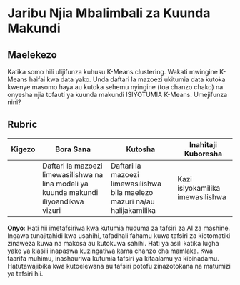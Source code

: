 # Jaribu Njia Mbalimbali za Kuunda Makundi

## Maelekezo

Katika somo hili ulijifunza kuhusu K-Means clustering. Wakati mwingine K-Means haifai kwa data yako. Unda daftari la mazoezi ukitumia data kutoka kwenye masomo haya au kutoka sehemu nyingine (toa chanzo chako) na onyesha njia tofauti ya kuunda makundi ISIYOTUMIA K-Means. Umejifunza nini?
## Rubric

| Kigezo   | Bora Sana                                                        | Kutosha                                                              | Inahitaji Kuboresha           |
| -------- | --------------------------------------------------------------- | -------------------------------------------------------------------- | ----------------------------- |
|          | Daftari la mazoezi limewasilishwa na lina modeli ya kuunda makundi iliyoandikwa vizuri | Daftari la mazoezi limewasilishwa bila maelezo mazuri na/au halijakamilika | Kazi isiyokamilika imewasilishwa |

**Onyo**:
Hati hii imetafsiriwa kwa kutumia huduma za tafsiri za AI za mashine. Ingawa tunajitahidi kwa usahihi, tafadhali fahamu kuwa tafsiri za kiotomatiki zinaweza kuwa na makosa au kutokuwa sahihi. Hati ya asili katika lugha yake ya kiasili inapaswa kuzingatiwa kama chanzo cha mamlaka. Kwa taarifa muhimu, inashauriwa kutumia tafsiri ya kitaalamu ya kibinadamu. Hatutawajibika kwa kutoelewana au tafsiri potofu zinazotokana na matumizi ya tafsiri hii.
